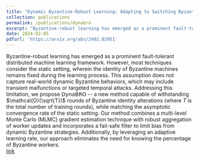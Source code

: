 ```yaml
---
title: "Dynamic Byzantine-Robust Learning: Adapting to Switching Byzantine Workers"
collection: publications
permalink: /publications/dynabro
excerpt: "Byzantine-robust learning has emerged as a prominent fault-tolerant distributed machine learning framework. However, most techniques consider the static setting, wherein the identity of Byzantine machines remains fixed during the learning process. This assumption does not capture real-world dynamic Byzantine behaviors, which may include transient malfunctions or targeted temporal attacks. Addressing this limitation, we propose 𝖣𝗒𝗇𝖺𝖡𝖱𝖮 -- a new method capable of withstanding $\mathcal{O}(\sqrt{T})$ rounds of Byzantine identity alterations (where $T$ is the total number of training rounds), while matching the asymptotic convergence rate of the static setting. Our method combines a multi-level Monte Carlo (MLMC) gradient estimation technique with robust aggregation of worker updates and incorporates a fail-safe filter to limit bias from dynamic Byzantine strategies. Additionally, by leveraging an adaptive learning rate, our approach eliminates the need for knowing the percentage of Byzantine workers."
date: 2024-02-05
pdfurl: 'https://arxiv.org/abs/2402.02951'
---  
```

Byzantine-robust learning has emerged as a prominent fault-tolerant distributed machine learning framework. However, most techniques consider the static setting, wherein the identity of Byzantine machines remains fixed during the learning process. This assumption does not capture real-world dynamic Byzantine behaviors, which may include transient malfunctions or targeted temporal attacks. Addressing this limitation, we propose 𝖣𝗒𝗇𝖺𝖡𝖱𝖮 -- a new method capable of withstanding $\mathcal{O}(\sqrt{T})$ rounds of Byzantine identity alterations (where $T$ is the total number of training rounds), while matching the asymptotic convergence rate of the static setting. Our method combines a multi-level Monte Carlo (MLMC) gradient estimation technique with robust aggregation of worker updates and incorporates a fail-safe filter to limit bias from dynamic Byzantine strategies. Additionally, by leveraging an adaptive learning rate, our approach eliminates the need for knowing the percentage of Byzantine workers.
<br> <a href='https://arxiv.org/abs/2402.02951'>link</a> <br>